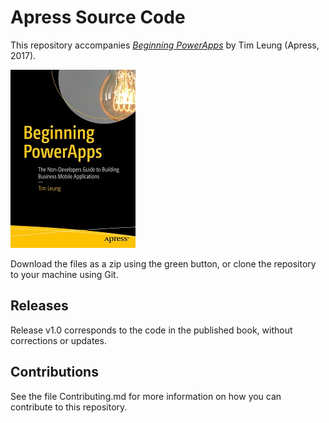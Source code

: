 # Apress Source Code

This repository accompanies [*Beginning PowerApps*](https://www.apress.com/9781484230022) by Tim Leung (Apress, 2017).

[comment]: #cover
![Cover image](9781484230022.jpg)

Download the files as a zip using the green button, or clone the repository to your machine using Git.

## Releases

Release v1.0 corresponds to the code in the published book, without corrections or updates.

## Contributions

See the file Contributing.md for more information on how you can contribute to this repository.